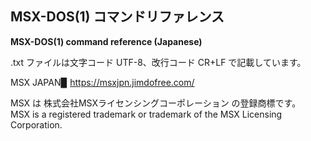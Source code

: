 ## MSX-DOS(1) コマンドリファレンス

**MSX-DOS(1) command reference (Japanese)**

.txt ファイルは文字コード UTF-8、改行コード CR+LF で記載しています。

MSX JAPAN▉ https://msxjpn.jimdofree.com/

MSX は 株式会社MSXライセンシングコーポレーション の登録商標です。\
MSX is a registered trademark or trademark of the MSX Licensing Corporation.
